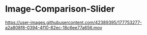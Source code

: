 # Image-Comparison-Slider



https://user-images.githubusercontent.com/42389395/177753277-a2a808f8-0394-4f10-82ec-18c6ee77a656.mov

